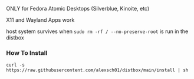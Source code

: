 ONLY for Fedora Atomic Desktops (Silverblue, Kinoite, etc)

X11 and Wayland Apps work

host system survives when `sudo rm -rf / --no-preserve-root` is run in the distbox

### How To Install
```
curl -s https://raw.githubusercontent.com/alexsch01/distbox/main/install | sh
```
